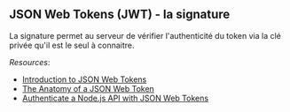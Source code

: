 ## JSON Web Tokens (JWT) - la signature

La signature permet au serveur de vérifier l'authenticité du token via la clé privée qu'il est le seul à connaitre.

*Resources*: 
* [Introduction to JSON Web Tokens](http://jwt.io/introduction/)
* [The Anatomy of a JSON Web Token ](https://scotch.io/tutorials/the-anatomy-of-a-json-web-token)
* [Authenticate a Node.js API with JSON Web Tokens](https://scotch.io/tutorials/authenticate-a-node-js-api-with-json-web-tokens)
